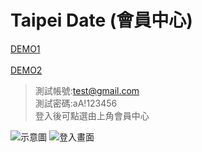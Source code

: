 # Taipei Date (會員中心)
[DEMO1](http://119.14.42.80:3000/)<br><br>
[DEMO2](https://taipei-date.vercel.app/)<br>

>測試帳號:test@gmail.com<br>
>測試密碼:aA!123456<br>
>登入後可點選由上角會員中心<br>

![示意圖](https://i.imgur.com/HiN6Zui.png)
![登入畫面](https://i.imgur.com/UXkrubC.png)
